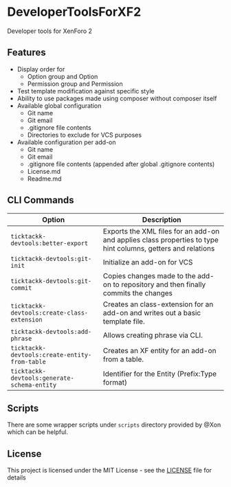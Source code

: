 # DeveloperToolsForXF2
Developer tools for XenForo 2
 
## Features
- Display order for
  - Option group and Option
  - Permission group and Permission
- Test template modification against specific style
- Ability to use packages made using composer without composer itself
- Available global configuration
  - Git name
  - Git email
  - .gitignore file contents
  - Directories to exclude for VCS purposes 
- Available configuration per add-on
  - Git name
  - Git email
  - .gitignore file contents (appended after global .gitignore contents)
  - License.md
  - Readme.md

## CLI Commands

| Option | Description |
| ------ | ----------- |
| `ticktackk-devtools:better-export` | Exports the XML files for an add-on and applies class properties to type hint columns, getters and relations |
| `ticktackk-devtools:git-init` | Initialize an add-on for VCS |
| `ticktackk-devtools:git-commit` | Copies changes made to the add-on to repository and then finally commits the changes |
| `ticktackk-devtools:create-class-extension` | Creates an class-extension for an add-on and writes out a basic template file. |
| `ticktackk-devtools:add-phrase` | Allows creating phrase via CLI. |
| `ticktackk-devtools:create-entity-from-table` | Creates an XF entity for an add-on from a table. |
| `ticktackk-devtools:generate-schema-entity` | Identifier for the Entity (Prefix:Type format) |

## Scripts
There are some wrapper scripts under `scripts` directory provided by @Xon which can be helpful.
 
## License
This project is licensed under the MIT License - see the [LICENSE](LICENSE.md) file for details